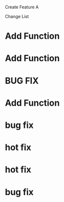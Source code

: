 Create Feature A

Change List
# Add Function
# Add Function
# BUG FIX
# Add Function
# bug fix
# hot fix
# hot fix
# bug fix